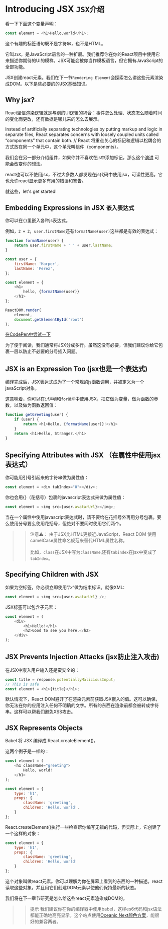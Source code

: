 # Introducing JSX `JSX介绍`

看一下下面这个变量声明：
```javascript
const element = <h1>Hello,world</h1>;
```
这个有趣的标签语句既不是字符串，也不是HTML。

它叫`JSX`，是JavaScript语言的一种扩展。我们推荐你在你的React项目中使用它来描述你期待的UI的模样。JSX可能会被你当作模板语言，但它拥有JavaScript的全部功能。

JSX创建react元素。我们在下一节`Rendering Element`会探索怎么讲这些元素渲染成DOM。以下是些必要的的JSX基础知识。

## Why jsx?

React坚信渲染逻辑就是与别的UI逻辑的耦合：事件怎么处理、状态怎么随着时间的变化而更改，还有数据是哪儿来的怎么去展示。

Instead of artificially separating technologies by putting markup and logic in separate files, React separates concerns with loosely coupled units called “components” that contain both. 
// React 将重点关心的标记和逻辑以松耦合的方式放在同一个单元中，这个单元叫组件（components）。

我们会在另一部分介绍组件，如果你并不喜欢在js中添加标记，那么这个[演讲](https://www.youtube.com/watch?v=x7cQ3mrcKaY) 可能会改变你的想法。

react也可以不使用jsx，不过大多数人都发现在js代码中使用jsx，可读性更高。它也允许react显示更多有用的错误和警告。

就这些，let's get started!

## Embedding Expressions in JSX `嵌入表达式`

你可以在`{}`里嵌入各种js表达式。

例如，`2 + 2`，`user.firstName`还有`formatName(user)`这些都是有效的表达式：
```javascript
function formaName(user) {
    return user.firstName + ' ' + user.lastName;
}

const user = {
    firstName: 'Harper',
    lastName: 'Perez',
};

const element = {
    <h1>
        hello, {formatName(user)}
    </h1>
};

ReactDOM.render(
    element,
    document.getElementById('root')
);
```
[在CodePen中尝试一下](https://codepen.io/pen?&editors=0010)

为了便于阅读，我们通常将JSX分成多行。虽然这没有必要，但我们建议你给它包裹一层以防止不必要的分号插入问题。

## JSX is an Expression Too (jsx也是一个表达式)

编译完成后，JSX表达式成为了一个常规的js函数调用，并被定义为一个javaScript对象。

这意味着，你可以在`if声明`和`for循环`中使用JSX，把它做为变量，做为函数的参数，以及做为函数返回值：

```javascript
function getGreeting(user) {
    if (user) {
        return <h1>Hello, {formatName(user)}!</h1>
    }
    return <h1>Hello, Stranger.</h1>
}
```

## Specifying Attributes with JSX （在属性中使用jsx表达式）

你可能用引号引起来的字符串做为属性值：

```javascript
const element = <div tabIndex="0"></div>;
```

你也会用{}（花括号）包裹的javascript表达式来做为属性值：

```javascript
const element = <img src={user.avatarUrl}></img>;
```

当在一个属性中使用javascript表达式时，请不要给在花括号外再用分号包裹。要么使用分号要么使用花括号，但绝对不要同时使用它们两个。

>> 注意⚠️：
        由于JSX比HTML更接近JavaScript，React DOM 使用 camelCase属性命名规范来替代HTML属性名称。<br/><br/>
        比如，`class`在JSX中写为`className`,还有`tabindex`在jsx中变成了`tabIndex`。

## Specifying Children with JSX

如果为空标签，你必须立即使用“/>“做为结束标识。就像XML:

```javascript
const element = <img src={user.avatarUrl} />;
```

JSX标签可以包含子元素：

```javascript
const element = (
    <div>
        <h1>Hello!</h1>
        <h2>Good to see you here.</h2>
    </div>
);
```

## JSX Prevents Injection Attacks (jsx防止注入攻击)

在JSX中嵌入用户输入还是蛮安全的：

```javascript
const title = response.potentiallyMaliciousInput;
// This is safe
const element = <h1>{title}</h1>;
```

默认情况下，React DOM避开了在渲染元素前获取JSX嵌入的值。这可以确保，你无法在你的应用注入任何不明确的文字。所有的东西在渲染前都会被转成字符串。这样可以帮我们避免XSS攻击。

## JSX Represents Objects

Babel 将 JSX 编译成 React.createElement()。

这两个例子是一样的：

```javascript
const element = (
    <h1 className="greeting">
        Hello, world!
    </h1>
);
```

```javascript
const element = {
    type: 'h1',
    props: {
        className: 'greeting',
        children: 'Hello, world',
    }
};
```

React.createElement()执行一些检查帮你编写无错的代码，但实际上，它创建了一个这样的对象：

```javascript
const element = {
    type: 'h1',
    props: {
        className: 'greeting',
        children: 'Hello, world'
    }
};
```

这个对象叫做react元素。你可以理解为你在屏幕上看到的东西的一种描述。react读取这些对象，并且用它们创建DOM元素以使他们保持最新的状态。

我们将在下一章节研究是怎么给这些react元素渲染成DOM的。

>> 提示
        我们建议你在你的编译器中使用babel，这样es6代码和jsx语法都能正确地高亮显示。这个站点使用[Oceanic Next颜色方案](https://labs.voronianski.com/oceanic-next-color-scheme/)，能很好的兼容两者。        

